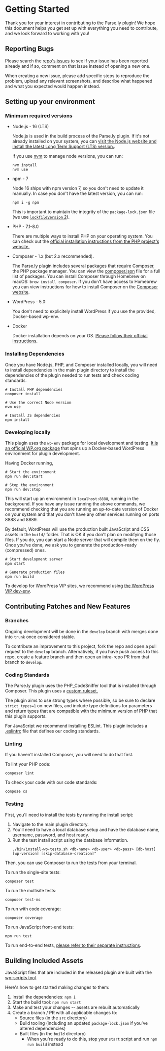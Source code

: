 # Getting Started

Thank you for your interest in contributing to the Parse.ly plugin! We hope this document helps you get set up with everything you need to contribute, and we look forward to working with you!

## Reporting Bugs

Please search the [repo's issues](https://github.com/Parsely/wp-parsely/issues) to see if your issue has been reported already and if so, comment on that issue instead of opening a new one.

When creating a new issue, please add specific steps to reproduce the problem, upload any relevant screenshots, and describe what happened and what you expected would happen instead.

## Setting up your environment

### Minimum required versions

- Node.js - 16 (LTS)

  Node.js is used in the build process of the Parse.ly plugin. If it's not already installed on your system, you can [visit the Node.js website and install the latest Long Term Support (LTS) version.](https://nodejs.org/).

  If you use [nvm](https://github.com/nvm-sh/nvm) to manage node versions, you can run:

  ```
  nvm install
  nvm use
  ```

- npm - 7

  Node 16 ships with npm version 7, so you don't need to update it manually. In case you don't have the latest version, you can run:

  ```
  npm i -g npm
  ```

  This is important to maintain the integrity of the `package-lock.json` file (we use [`lockfileVersion` 2](https://docs.npmjs.com/cli/v7/configuring-npm/package-lock-json#lockfileversion)).

- PHP - 7.1–8.0

  There are multiple ways to install PHP on your operating system. You can check out the [official installation instructions from the PHP project's website.](https://www.php.net/manual/en/install.php)

- Composer - 1.x (but 2.x recommended).

  The Parse.ly plugin includes several packages that require Composer, the PHP package manager. You can view the [composer.json](https://github.com/Parsely/wp-parsely/blob/develop/composer.json) file for a full list of packages. You can install Composer through Homebrew on macOS: `brew install composer`. If you don't have access to Homebrew you can view instructions for how to install Composer on the [Composer website](https://getcomposer.org/download/).

- WordPress - 5.0

  You don't need to explicitely install WordPress if you use the provided, Docker-based wp-env.

- Docker 

  Docker installation depends on your OS. [Please follow their official instructions](https://docs.docker.com/get-docker/).

### Installing Dependencies

Once you have Node.js, PHP, and Composer installed locally, you will need to install dependencies in the main plugin directory to install the dependencies of the plugin needed to run tests and check coding standards.

```
# Install PHP dependencies
composer install

# Use the correct Node version
nvm use

# Install JS dependencies
npm install
```

### Developing locally

This plugin uses the `wp-env` package for local development and testing. [It is an official WP.org package](https://developer.wordpress.org/block-editor/reference-guides/packages/packages-env/) that spins up a Docker-based WordPress environment for plugin development.

Having Docker running,

```
# Start the environment
npm run dev:start

# Stop the environment
npm run dev:stop
```

This will start up an environment in `localhost:8888`, running in the background. If you have any issue running the above commands, we recommend checking that you are running an up-to-date version of Docker on your system and that you don't have any other services running on ports 8888 and 8889.

By default, WordPress will use the production built JavaScript and CSS assets in the `build/` folder. That is OK if you don't plan on modifying those files. If you do, you can start a Node server that will compile them on the fly. Once you've done, we ask you to generate the production-ready (compressed) ones.

```
# Start development server
npm start

# Generate production files
npm run build
```

To develop for WordPress VIP sites, we recommend using [the WordPress VIP dev-env](https://docs.wpvip.com/technical-references/vip-local-development-environment/).

## Contributing Patches and New Features

### Branches

Ongoing development will be done in the `develop` branch with merges done into `trunk` once considered stable.

To contribute an improvement to this project, fork the repo and open a pull request to the `develop` branch. Alternatively, if you have push access to this repo, create a feature branch and then open an intra-repo PR from that branch to `develop`.

### Coding Standards

The Parse.ly plugin uses the PHP_CodeSniffer tool that is installed through Composer. This plugin uses a [custom ruleset.](https://github.com/Parsely/wp-parsely/blob/develop/.phpcs.xml.dist)

The plugin aims to use strong types where possible, so be sure to declare `strict_types=1` on new files, and include type definitions for parameters and return types that are compatible with the minimum version of PHP that this plugin supports.

For JavaScript we recommend installing ESLint. This plugin includes a [.eslintrc](https://github.com/Parsely/wp-parsely/blob/develop/.eslintrc) file that defines our coding standards.

### Linting

If you haven't installed Composer, you will need to do that first.

To lint your PHP code:

```
composer lint
```

To check your code with our code standards:

```
compose cs
```

### Testing

First, you'll need to install the tests by running the install script:

1. Navigate to the main plugin directory.
1. You'll need to have a local database setup and have the database name, username, password, and host ready.
1. Run the test install script using the database information.
   ```
   ./bin/install-wp-tests.sh <db-name> <db-user> <db-pass> [db-host] [wp-version] [skip-database-creation]"
   ```

Then, you can use Composer to run the tests from your terminal.

To run the single-site tests:

```
composer test
```

To run the multisite tests:

```
composer test-ms
```

To run with code coverage:

```
composer coverage
```

To run JavaScript front-end tests:

```
npm run test
```

To run end-to-end tests, [please refer to their separate instructions](tests/e2e/README.md).

## Building Included Assets

JavaScript files that are included in the released plugin are built with the
[wp-scripts tool](https://developer.wordpress.org/block-editor/reference-guides/packages/packages-scripts/).

Here's how to get started making changes to them:

1. Install the dependencies: `npm i`
1. Start the build tool: `npm run start`
1. Make and test your changes -- assets are rebuilt automatically
1. Create a branch / PR with all applicable changes to:
   - Source files (in the `src` directory)
   - Build tooling (including an updated `package-lock.json` if you've altered dependencies)
   - Built files (in the `build` directory)
     - When you're ready to do this, stop your `start` script and run `npm run build` instead
